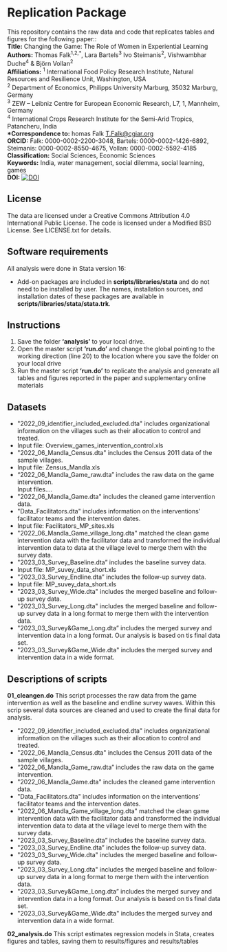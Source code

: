 # Replication Package
This repository contains the raw data and code that replicates tables and figures for the following paper:: <br>
__Title:__ Changing the Game: The Role of Women in Experiential Learning  <br>
__Authors:__ Thomas Falk<sup>1,2,*</sup>, Lara Bartels<sup>3</sup> Ivo Steimanis<sup>2</sup>, Vishwambhar Duche<sup>4</sup> & Björn Vollan<sup>2</sup> <br>
__Affiliations:__ <sup>1</sup> International Food Policy Research Institute, Natural Resources and Resilience Unit, Washington, USA <br>
<sup>2</sup> Department of Economics, Philipps University Marburg, 35032 Marburg, Germany <br>
<sup>3</sup> ZEW – Leibniz Centre for European Economic Research, L7, 1, Mannheim, Germany <br>
<sup>4</sup> International Crops Research Institute for the Semi-Arid Tropics, Patancheru, India <br>
__*Correspondence to:__ homas Falk T.Falk@cgiar.org <br>
__ORCID:__ Falk: 0000-0002-2200-3048, Bartels: 0000-0002-1426-6892, Steimanis: 0000-0002-8550-4675, Vollan: 0000-0002-5592-4185 <br>
__Classification:__ Social Sciences, Economic Sciences <br>
__Keywords:__ India, water management, social dilemma, social learning, games <br>
__DOI:__ [![DOI](https://zenodo.org/badge/DOI/10.5281/zenodo.8009659.svg)](https://doi.org/10.5281/zenodo.8009659)

## License
The data are licensed under a Creative Commons Attribution 4.0 International Public License. The code is licensed under a Modified BSD License. See LICENSE.txt for details.

## Software requirements
All analysis were done in Stata version 16:
- Add-on packages are included in __scripts/libraries/stata__ and do not need to be installed by user. The names, installation sources, and installation dates of these packages are available in __scripts/libraries/stata/stata.trk__.

## Instructions
1.	Save the folder __‘analysis’__ to your local drive.
2.	Open the master script __‘run.do’__ and change the global pointing to the working direction (line 20) to the location where you save the folder on your local drive 
3.	Run the master script __‘run.do’__  to replicate the analysis and generate all tables and figures reported in the paper and supplementary online materials

## Datasets
-	"2022_09_identifier_included_excluded.dta" includes organizational information on the villages such as their allocation to control and treated.
- Input file: Overview_games_intervention_control.xls
- "2022_06_Mandla_Census.dta" includes the Census 2011 data of the sample villages.
-	Input file: Zensus_Mandla.xls
-	“2022_06_Mandla_Game_raw.dta” includes the raw data on the game intervention.<br>
Input files…. 
-	"2022_06_Mandla_Game.dta" includes the cleaned game intervention data.
-	"Data_Facilitators.dta" includes information on the interventions’ facilitator teams and the intervention dates. 
-	Input file: Facilitators_MP_sites.xls
-	"2022_06_Mandla_Game_village_long.dta" matched the clean game intervention data with the facilitator data and transformed the individual intervention data to data at the village level to merge them with the survey data.
-	"2023_03_Survey_Baseline.dta” includes the baseline survey data.
-	Input file: MP_suvey_data_short.xls
-	"2023_03_Survey_Endline.dta” includes the follow-up survey data.
-	Input file: MP_suvey_data_short.xls
-	"2023_03_Survey_Wide.dta" includes the merged baseline and follow-up survey data.
-	"2023_03_Survey_Long.dta" includes the merged baseline and follow-up survey data in a long format to merge them with the intervention data.
-	"2023_03_Survey&Game_Long.dta” includes the merged survey and intervention data in a long format. Our analysis is based on tis final data set. 
-	"2023_03_Survey&Game_Wide.dta" includes the merged survey and intervention data in a wide format.


## Descriptions of scripts
__01_cleangen.do__
This script processes the raw data from the game intervention as well as the baseline and endline survey waves. Within this scrip several data sources are cleaned and used to create the final data for analysis.
-	"2022_09_identifier_included_excluded.dta" includes organizational information on the villages such as their allocation to control and treated.
-	"2022_06_Mandla_Census.dta" includes the Census 2011 data of the sample villages.
-	“2022_06_Mandla_Game_raw.dta” includes the raw data on the game intervention.
-	"2022_06_Mandla_Game.dta" includes the cleaned game intervention data.
-	"Data_Facilitators.dta" includes information on the interventions’ facilitator teams and the intervention dates. 
-	"2022_06_Mandla_Game_village_long.dta" matched the clean game intervention data with the facilitator data and transformed the individual intervention data to data at the village level to merge them with the survey data.
-	"2023_03_Survey_Baseline.dta” includes the baseline survey data.
-	"2023_03_Survey_Endline.dta” includes the follow-up survey data.
-	"2023_03_Survey_Wide.dta" includes the merged baseline and follow-up survey data.
-	"2023_03_Survey_Long.dta" includes the merged baseline and follow-up survey data in a long format to merge them with the intervention data.
-	"2023_03_Survey&Game_Long.dta” includes the merged survey and intervention data in a long format. Our analysis is based on tis final data set. 
-	"2023_03_Survey&Game_Wide.dta" includes the merged survey and intervention data in a wide format.<br>

__02_analysis.do__
This script estimates regression models in Stata, creates figures and tables, saving them to results/figures and results/tables


